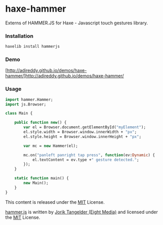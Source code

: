 haxe-hammer
===========

Externs of HAMMER.JS for Haxe - Javascript touch gestures library.

### Installation ###

```haxe
haxelib install hammerjs
```

### Demo ###

[http://adireddy.github.io/demos/haxe-hammer/]http://adireddy.github.io/demos/haxe-hammer/

### Usage ###

```haxe
import hammer.Hammer;
import js.Browser;

class Main {

	public function new() {
		var el = Browser.document.getElementById("myElement");
		el.style.width = Browser.window.innerWidth + "px";
		el.style.height = Browser.window.innerHeight + "px";

		var mc = new Hammer(el);

		mc.on("panleft panright tap press", function(ev:Dynamic) {
			el.textContent = ev.type +" gesture detected.";
		});
	}

	static function main() {
		new Main();
	}
}
```

This content is released under the [MIT](http://opensource.org/licenses/MIT) License.

[hammer.js](http://hammerjs.github.io) is written by [Jorik Tangelder (Eight Media)](http://www.eight.nl) and licensed under the [MIT](http://opensource.org/licenses/MIT) License.
